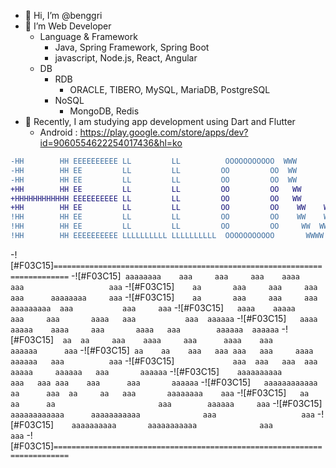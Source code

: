 - 👋 Hi, I’m @benggri
- 👀 I’m Web Developer
  - Language & Framework
    - Java, Spring Framework, Spring Boot
    - javascript, Node.js, React, Angular
  - DB
    - RDB
      - ORACLE, TIBERO, MySQL, MariaDB, PostgreSQL
    - NoSQL
      - MongoDB, Redis
- 🌱 Recently, I am studying app development using Dart and Flutter
  - Android : https://play.google.com/store/apps/dev?id=9060554622254017436&hl=ko

```diff
-HH        HH EEEEEEEEEE LL         LL          OOOOOOOOOOO  WWW        WWWWW        WWW
-HH        HH EE         LL         LL         OO         OO  WW        WW WW        WW
-HH        HH EE         LL         LL         OO         OO  WW        WW WW        WW
+HH        HH EE         LL         LL         OO         OO   WW      WW   WW      WW
+HHHHHHHHHHHH EEEEEEEEEE LL         LL         OO         OO   WW      WW   WW      WW
+HH        HH EE         LL         LL         OO         OO    WW    WW     WW    WW
!HH        HH EE         LL         LL         OO         OO    WW    WW     WW    WW
!HH        HH EE         LL         LL         OO         OO     WW  WW       WW  WW
!HH        HH EEEEEEEEEE LLLLLLLLLL LLLLLLLLLL  OOOOOOOOOOO       WWWW         WWWW
```

-![#F03C15]`=========================================================================`
-![#F03C15]` aaaaaaaa    aaa     aaa     aaa    aaaa      aaa                   aaa`
-![#F03C15]`    aa       aaa     aaa     aaa              aaa      aaaaaaaa     aaa`
-![#F03C15]`    aa       aaa     aaa     aaa   aaaaaaaaa  aaa           aaa     aaa`
-![#F03C15]`   aaaa    aaaaa     aaa     aaa       aaaa   aaa           aaa  aaaaaa`
-![#F03C15]`   aaaa    aaaaa    aaaa     aaa       aaaa   aaa        aaaaaa  aaaaaa`
-![#F03C15]`  aa  aa     aaa    aaaa     aaa      aaaa    aaa       aaaaaa      aaa`
-![#F03C15]` aa    aa    aaa   aaa aaa   aaa     aaaa     aaaaaa   aaa          aaa`
-![#F03C15]`             aaa  aaa   aaa  aaa    aaaaa     aaaaaa   aaa       aaaaaa`
-![#F03C15]`    aaaaaaaaaa               aaa   aaa aaa    aaa      aaa       aaaaaa`
-![#F03C15]`   aaaaaaaaaaaa      aa      aaa  aa     aa   aaa       aaaaaaaa    aaa`
-![#F03C15]`   aa        aa      aa                       aaa        aaaaaa     aaa`
-![#F03C15]`   aaaaaaaaaaaa      aaaaaaaaaaa              aaa                   aaa`
-![#F03C15]`    aaaaaaaaaa       aaaaaaaaaaa              aaa                   aaa`
-![#F03C15]`=========================================================================`

<!---
benggri/benggri is a ✨ special ✨ repository because its `README.md` (this file) appears on your GitHub profile.
You can click the Preview link to take a look at your changes.
--->
